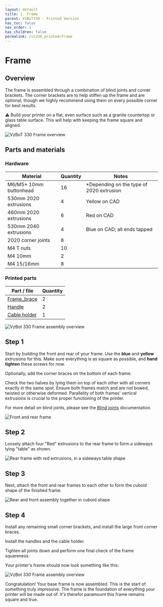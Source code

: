 ```yaml
---
layout: default
title: 1. Frame
parent: VzBoT330 - Printed Version
has_toc: false
nav_order: 1
has_children: false
permalink: /vz330_printed/frame
---
```


# Frame

## Overview

The frame is assembled through a combination of blind joints and corner brackets. The corner brackets are to help stiffen up the frame and are optional, though we highly recommend using them on every possible corner for best results.

⚠️ Build your printer on a flat, even surface such as a granite countertop or glass table surface. This will help with keeping the frame square and aligned.

![VzBoT 330 Frame overview](./images/vz330_frame-overview.jpg)

## Parts and materials

### Hardware

| Material                | Quantity | Notes                                     |
| ----------------------- | -------- | ----------------------------------------- |
| M6/M5\* 10mm buttonhead | 16       | \*Depending on the type of 2020 extrusion |
| 530mm 2020 extrusions   | 4        | Yellow on CAD                             |
| 460mm 2020 extrusions   | 6        | Red on CAD                                |
| 530mm 2040 extrusions   | 4        | Blue on CAD; all ends tapped              |
| 2020 corner joints      | 8        |                                           |
| M4 T nuts               | 10       |                                           |
| M4 10mm                 | 2        |                                           |
| M4 15/16mm              | 8        |                                           |

### Printed parts

| Part / file    | Quantity |
| -------------- | -------- |
| [Frame_brace]  | 2        |
| [Handle]       | 2        |
| [Cable holder] | 1        |

![VzBot 330 Frame assembly overview](./images/vz330_frame-assembly.png)

## Step 1

Start by building the front and rear of your frame. Use the **blue** and **yellow** extrusions for this. 
Make sure everything is as square as possible, and **hand tighten** these screws for now.

Optionally, add the corner braces on the bottom of each frame.

Check the two halves by lying them on top of each other with all corners exactly in the same spot. Ensure both frames match and are not bowed, twisted or otherwise deformed. Parallelity of both frames' vertical extrusions is crucial to the proper functioning of the printer.

For more detail on blind joints, please see the [Blind joints](/general/misc-info/blind-joints.md) documentation. 

![Front and rear frame](./images/vz330_frame-assembly_front-rear.png)

## Step 2

Loosely attach four "Red" extrusions to the rear frame to form a sideways lying "table" as shown.

![Rear frame with red extrusions, in a sideways table shape](./images/vz330_frame-assembly_rear-with-red-extrusions.jpg)

## Step 3

Next, attach the front and rear frames to each other to form the cuboid shape of the finished frame. 

![Rear and front assembly together in cuboid shape](./images/vz330_frame-assembly_front-plus-rear-cuboid.jpg)

## Step 4

Install any remaining small corner brackets, and install the large front corner braces.

Install the handles and the cable holder.

Tighten all joints down and perform one final check of the frame squareness.

Your printer's frame should now look something like this:

![VzBot 330 Frame assembly overview](./images/vz330_frame-assembly.png)

Congratulation! Your base frame is now assembled. This is the start of something truly impressive. The frame is the foundation of everything your printer will be made out of. It's therefor paramount this frame remains square and true.

[Cable holder]: https://github.com/VzBoT3D/VzBoT-Vz330/blob/master/Assemblies%20BOM%20and%20STL/Frame/STLs/cable%20holder%20frame%20side.stl
[Frame_brace]: https://github.com/VzBoT3D/VzBoT-Vz330/blob/master/Assemblies%20BOM%20and%20STL/Frame/STLs/Frame_Brace.stl
[Handle]: https://github.com/VzBoT3D/VzBoT-Vz330/blob/master/Assemblies%20BOM%20and%20STL/Frame/STLs/handle.stl